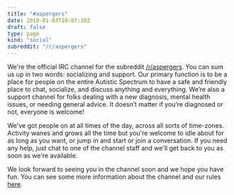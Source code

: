 ```yaml
---
title: "#aspergers"
date: 2019-01-03T10:07:10Z
draft: false
type: page
kind: "social"
subreddit: "/r/aspergers"
---
```


We're the official IRC channel for the subreddit [/r/aspergers](https://reddit.com/r/aspergers). You can sum us up in two words: socializing and support. Our primary function is to be a place for people on the entire Autistic Spectrum to have a safe and friendly place to chat, socialize, and discuss anything and everything. We’re also a support channel for folks dealing with a new diagnosis, mental health issues, or needing general advice. It doesn’t matter if you’re diagnosed or not, everyone is welcome!

We've got people on at all times of the day, across all sorts of time-zones. Activity wanes and grows all the time but you're welcome to idle about for as long as you want, or jump in and start or join a conversation. If you need any help, just chat to one of the channel staff and we'll get back to you as soon as we're available.

We look forward to seeing you in the channel soon and we hope you have fun. You can see some more information about the channel and our rules [here](https://snoonet.org/aspergersrules).
